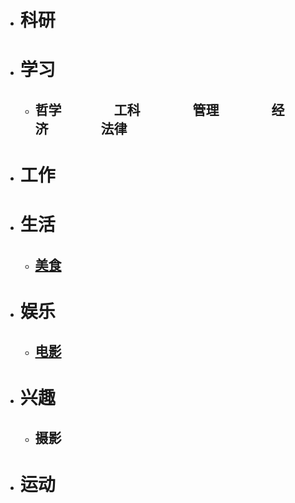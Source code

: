 * # 科研
* # 学习
   * ## 哲学&emsp;&emsp;&emsp;&emsp;工科&emsp;&emsp;&emsp;&emsp;管理&emsp;&emsp;&emsp;&emsp;经济&emsp;&emsp;&emsp;&emsp;法律
* # 工作
* # 生活
   * ## [美食](https://roy2313.github.io/food/)
* # 娱乐
   * ## [电影](https://roy2313.github.io/movie/)
* # 兴趣
   * ## 摄影
* # 运动
